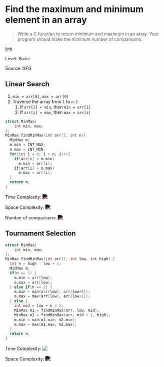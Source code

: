 # Find the maximum and minimum element in an array

> Write a C function to return minimum and maximum in an array. Your program should make the minimum number of comparisons.

[link](https://www.geeksforgeeks.org/maximum-and-minimum-in-an-array/)

Level: Basic

Source: GFG

## Linear Search

1. `min = arr[0]`, `max = arr[0]`
2. Traverse the array from `1` to `n-1`
   1. If `arr[i] < min`, then `min = arr[i]`
   2. If `arr[i] > max`, then `max = arr[i]`

```cpp
struct MinMax{
    int min, max;
};
MinMax findMinMax(int arr[], int n){
  MinMax m;
  m.min = INT_MAX;
  m.max = INT_MIN;
  for(int i = 0; i < n; i++){
    if(arr[i] < m.min)
      m.min = arr[i];
    if(arr[i] > m.max)
      m.max = arr[i];
  }
  return m;
}
```

Time Complexity: <!-- $O(n)$ --> <img style="transform: translateY(0.1em); filter: invert();" src="https://render.githubusercontent.com/render/math?math=O(n)">

Space Complexity: <!-- $O(1)$ --> <img style="transform: translateY(0.1em); filter: invert();" src="https://render.githubusercontent.com/render/math?math=O(1)">

Number of comparisons: <!-- $n$ --> <img style="transform: translateY(0.1em); filter: invert();" src="https://render.githubusercontent.com/render/math?math=n">

## Tournament Selection

```cpp
struct MinMax{
    int min, max;
};
MinMax findMinMax(int arr[], int low, int high) {
  int n = high - low + 1;
  MinMax m;
  if(n == 1) {
    m.min = arr[low];
    m.max = arr[low];
  } else if(n == 2) {
    m.min = min(arr[low], arr[low+1]);
    m.max = max(arr[low], arr[low+1]);
  } else {
    int mid = low + n / 2;
    MinMax m1 = findMinMax(arr, low, mid);
    MinMax m2 = findMinMax(arr, mid + 1, high);
    m.min = min(m1.min, m2.min);
    m.max = max(m1.max, m2.max);
  }
  return m;
}
```

Time Complexity: <!-- $O(n)$ --> <img style="transform: translateY(0.1em); f  mix-blend-mode: exclusion;" src="https://render.githubusercontent.com/render/math?math=O(n)">

Space Complexity: <!-- $O(1)$ --> <img style="transform: translateY(0.1em);   mix-blend-mode: exclusion;" src="https://render.githubusercontent.com/render/math?math=O(1)">

